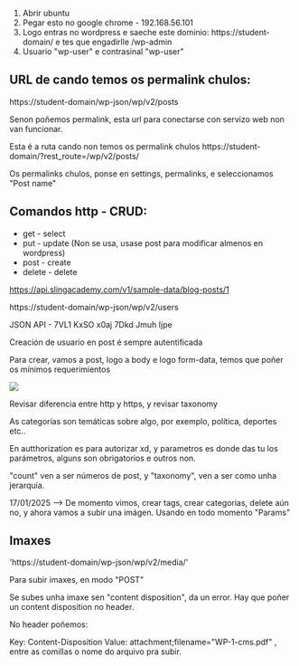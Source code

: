 1. Abrir ubuntu
1. Pegar esto no google chrome - 192.168.56.101
1. Logo entras no wordpress e saeche este dominio:
    https://student-domain/ e tes que engadirlle /wp-admin
1. Usuario "wp-user" e contrasinal "wp-user"



## URL de cando temos os permalink chulos:

https://student-domain/wp-json/wp/v2/posts

Senon poñemos permalink, esta url para conectarse con servizo web non van funcionar. 

Esta é a ruta cando non temos os permalink chulos 
https://student-domain/?rest_route=/wp/v2/posts/

Os permalinks chulos, ponse en settings, permalinks, e seleccionamos "Post name"


## Comandos http - CRUD:

- get - select
- put - update (Non se usa, usase post para modificar almenos en wordpress)
- post - create
- delete - delete



https://api.slingacademy.com/v1/sample-data/blog-posts/1


https://student-domain/wp-json/wp/v2/users

JSON API - 7VL1 KxSO x0aj 7Dkd Jmuh Ijpe


Creación de usuario en post é sempre autentificada


Para crear, vamos a post, logo a body e logo form-data, temos que poñer os mínimos requerimientos

![](/Recursos/Captura%20creacion%20usuario%20postman.jpg)


Revisar diferencia entre http y https, y revisar taxonomy


As categorías son temáticas sobre algo, por exemplo, política, deportes etc..

En autthorization es para autorizar xd, y parametros es donde das tu los parámetros, alguns son obrigatorios e outros non. 


"count" ven a ser números de post, y "taxonomy", ven a ser como unha jerarquía.

17/01/2025 --> De momento vimos, crear tags, crear categorias, delete aún no, y ahora vamos a subir una imágen. Usando en todo momento "Params"


## Imaxes

'https://student-domain/wp-json/wp/v2/media/'

Para subir imaxes, en modo "POST"

Se subes unha imaxe sen "content disposition", da un error. Hay que poñer un content disposition no header. 

No header poñemos:

Key: Content-Disposition
Value: attachment;filename="WP-1-cms.pdf" , entre as comillas o nome do arquivo pra subir.

